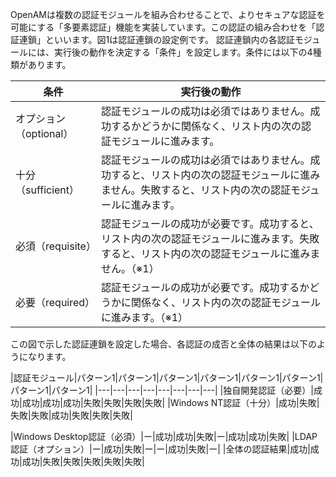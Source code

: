 OpenAMは複数の認証モジュールを組み合わせることで、よりセキュアな認証を可能にする「多要素認証」機能を実装しています。この認証の組み合わせを「認証連鎖」といいます。図1は認証連鎖の設定例です。
認証連鎖内の各認証モジュールには、実行後の動作を決定する「条件」を設定します。条件には以下の4種類があります。

|条件|実行後の動作|
|---|---|
|オプション（optional）|認証モジュールの成功は必須ではありません。成功するかどうかに関係なく、リスト内の次の認証モジュールに進みます。|
|十分（sufficient）|認証モジュールの成功は必須ではありません。成功すると、リスト内の次の認証モジュールに進みません。失敗すると、リスト内の次の認証モジュールに進みます。|
|必須（requisite）|認証モジュールの成功が必要です。成功すると、リスト内の次の認証モジュールに進みます。失敗すると、リスト内の次の認証モジュールに進みません。（※1）|
|必要（required）|認証モジュールの成功が必要です。成功するかどうかに関係なく、リスト内の次の認証モジュールに進みます。（※1）|

この図で示した認証連鎖を設定した場合、各認証の成否と全体の結果は以下のようになります。

|認証モジュール|パターン1|パターン1|パターン1|パターン1|パターン1|パターン1|パターン1|パターン1|
|---|---|---|---|---|---|---|---|
|独自開発認証（必要）|成功|成功|成功|成功|失敗|失敗|失敗|失敗|
|Windows NT認証（十分）|成功|失敗|失敗|失敗|成功|失敗|失敗|失敗|


|Windows Desktop認証（必須）|ー|成功|成功|失敗|ー|成功|成功|失敗|
|LDAP認証（オプション）|ー|成功|失敗|ー|ー|成功|失敗|ー|
|全体の認証結果|成功|成功|成功|失敗|失敗|失敗|失敗|失敗|
